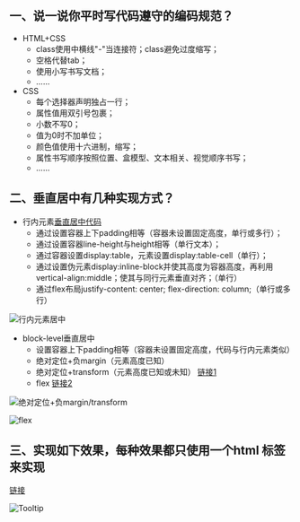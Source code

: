 ## 一、说一说你平时写代码遵守的编码规范？
* HTML+CSS
  * class使用中横线"-"当连接符；class避免过度缩写；
  * 空格代替tab；
  * 使用小写书写文档；
  * ……
* CSS
  * 每个选择器声明独占一行；
  * 属性值用双引号包裹；
  * 小数不写0；
  * 值为0时不加单位；
  * 颜色值使用十六进制，缩写；
  * 属性书写顺序按照位置、盒模型、文本相关、视觉顺序书写；
  * ……


## 二、垂直居中有几种实现方式？
* 行内元素[垂直居中代码](http://js.jirengu.com/talacewayo/2/edit)
  * 通过设置容器上下padding相等（容器未设置固定高度，单行或多行）；
  * 通过设置容器line-height与height相等（单行文本）；
  * 通过容器设置display:table，元素设置display:table-cell（单行）；
  * 通过设置伪元素display:inline-block并使其高度为容器高度，再利用vertical-align:middle；使其与同行元素垂直对齐；（单行）
  * 通过flex布局justify-content: center; flex-direction: column;（单行或多行）

![行内元素居中](http://upload-images.jianshu.io/upload_images/5550805-f757f3f0945e9855.png?imageMogr2/auto-orient/strip%7CimageView2/2/w/1240)

* block-level垂直居中
  * 设置容器上下padding相等（容器未设置固定高度，代码与行内元素类似）
  * 绝对定位+负margin（元素高度已知）
  * 绝对定位+transform（元素高度已知或未知）
[链接1](http://js.jirengu.com/foxevudapa/2/edit)
  * flex
[链接2](http://js.jirengu.com/morojopimo/2/edit)


![绝对定位+负margin/transform](http://upload-images.jianshu.io/upload_images/5550805-097a0f6221f24eab.png?imageMogr2/auto-orient/strip%7CimageView2/2/w/1240)


![flex](http://upload-images.jianshu.io/upload_images/5550805-3699503809775177.png?imageMogr2/auto-orient/strip%7CimageView2/2/w/1240)

## 三、实现如下效果，每种效果都只使用一个html 标签来实现

[链接](http://js.jirengu.com/sinobatipu/2/edit)

![Tooltip](http://upload-images.jianshu.io/upload_images/5550805-f45ae597002417d4.png?imageMogr2/auto-orient/strip%7CimageView2/2/w/1240)
